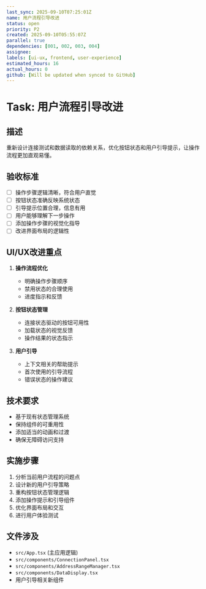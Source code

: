 ```yaml
---
last_sync: 2025-09-10T07:25:01Z
name: 用户流程引导改进
status: open
priority: P2
created: 2025-09-10T05:55:07Z
parallel: true
dependencies: [001, 002, 003, 004]
assignee: 
labels: [ui-ux, frontend, user-experience]
estimated_hours: 16
actual_hours: 0
github: [Will be updated when synced to GitHub]
---
```


# Task: 用户流程引导改进

## 描述
重新设计连接测试和数据读取的依赖关系，优化按钮状态和用户引导提示，让操作流程更加直观易懂。

## 验收标准
- [ ] 操作步骤逻辑清晰，符合用户直觉
- [ ] 按钮状态准确反映系统状态
- [ ] 引导提示位置合理，信息有用
- [ ] 用户能够理解下一步操作
- [ ] 添加操作步骤的视觉化指导
- [ ] 改进界面布局的逻辑性

## UI/UX改进重点
1. **操作流程优化**
   - 明确操作步骤顺序
   - 禁用状态的合理使用
   - 进度指示和反馈

2. **按钮状态管理**
   - 连接状态驱动的按钮可用性
   - 加载状态的视觉反馈
   - 操作结果的状态指示

3. **用户引导**
   - 上下文相关的帮助提示
   - 首次使用的引导流程
   - 错误状态的操作建议

## 技术要求
- 基于现有状态管理系统
- 保持组件的可重用性
- 添加适当的动画和过渡
- 确保无障碍访问支持

## 实施步骤
1. 分析当前用户流程的问题点
2. 设计新的用户引导策略
3. 重构按钮状态管理逻辑
4. 添加操作提示和引导组件
5. 优化界面布局和交互
6. 进行用户体验测试

## 文件涉及
- `src/App.tsx` (主应用逻辑)
- `src/components/ConnectionPanel.tsx`
- `src/components/AddressRangeManager.tsx`
- `src/components/DataDisplay.tsx`
- 用户引导相关新组件
